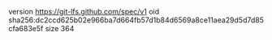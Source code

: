 version https://git-lfs.github.com/spec/v1
oid sha256:dc2ccd625b02e966ba7d664fb57d1b84d6569a8ce11aea29d5d7d85cfa683e5f
size 364
